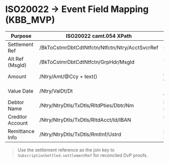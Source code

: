 # ISO20022 → Event Field Mapping (KBB_MVP)

| Purpose            | ISO20022 camt.054 XPath                        | Event Field           |
|--------------------|-----------------------------------------------|-----------------------|
| Settlement Ref     | /BkToCstmrDbtCdtNtfctn/Ntfctn/Ntry/AcctSvcrRef | settlementRef         |
| Alt Ref (MsgId)    | /BkToCstmrDbtCdtNtfctn/GrpHdr/MsgId            | settlementRef (alt)   |
| Amount             | /Ntry/Amt/@Ccy + text()                         | amount, currency      |
| Value Date         | /Ntry/ValDt/Dt                                  | (off-chain context)   |
| Debtor Name        | /Ntry/NtryDtls/TxDtls/RltdPties/Dbtr/Nm         | investor (off-chain)  |
| Creditor Account   | /Ntry/NtryDtls/TxDtls/RltdAcct/Id/IBAN          | escrowAccount (ops)   |
| Remittance Info    | /Ntry/NtryDtls/TxDtls/RmtInf/Ustrd              | memo / settlementRef2 |

> Use the settlement reference as the join key to `SubscriptionSettled.settlementRef` for reconciled DvP proofs.
